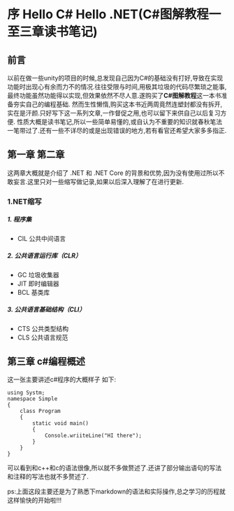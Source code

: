 # 序 Hello C# Hello .NET(C#图解教程一至三章读书笔记)

## 前言

以前在做一些unity的项目的时候,总发现自己因为C#的基础没有打好,导致在实现功能时出现心有余而力不的情况.往往受限与时间,用极其垃圾的代码尽繁琐之能事,最终功能虽然功能得以实现,但效果依然不尽人意.遂购买了**C#图解教程**这一本书准备夯实自己的编程基础.
然而生性懒惰,购买这本书近两周竟然连塑封都没有拆开,实在是汗颜.只好写下这一系列文章,一作督促之用,也可以留下来供自己以后复习方便.
性质大概是读书笔记,所以一些简单易懂的,或自认为不重要的知识就春秋笔法一笔带过了.还有一些不详尽的或是出现错误的地方,若有看官还希望大家多多指正.

## 第一章 第二章

这两章大概就是介绍了 .NET 和 .NET Core 的背景和优势,因为没有使用过所以不敢妄言.这里只对一些缩写做记录,如果以后深入理解了在进行更新.

### 1.NET缩写

##### 1. 程序集

+ CIL   公共中间语言
  
##### 2. 公共语言运行库（CLR）

+ GC 垃圾收集器
+ JIT 即时编辑器
+ BCL 基类库
  
##### 3. 公共语言基础结构（CLI）

+ CTS 公共类型结构
+ CLS 公共语言规范
  
## 第三章 c#编程概述

这一张主要讲述c#程序的大概样子 如下:

    using Systm;
    namespace Simple
    {
        class Program
        {
            static void main()
            {
                Console.wriiteLine("HI there");
            }
        }
    }

可以看到和c++和c的语法很像,所以就不多做赘述了.还讲了部分输出语句的写法和注释的写法也就不多赘述了.

ps:上面这段主要还是为了熟悉下markdown的语法和实际操作,总之学习的历程就这样愉快的开始啦!!!
